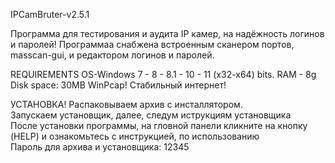 IPCamBruter-v2.5.1

Программа для тестирования и аудита IP камер, на  надёжность логинов и паролей!
Программаа  снабжена встроенным сканером портов, masscan-gui, и редактором логинов и паролей.

REQUIREMENTS
OS-Windows 7 - 8 - 8.1 - 10 - 11 (x32-x64) bits.
RAM - 8g
Disk space: 30MB
WinPcap!
Стабильный интернет!

УСТАНОВКА!
Распаковываем архив  с инсталлятором.                                       
Запускаем  установщик, далее, следум иструкциям установщика                                                                         
После установки программы,  на гловной панели  кликните на кнопку (HELP)  и ознакомьтесь  с инструкцией, по использованию                                                       
Пароль  для архива и установщика:  12345
